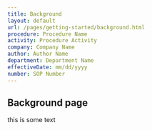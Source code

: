```yaml
---
title: Background
layout: default
url: /pages/getting-started/background.html
procedure: Procedure Name
activity: Procedure Activity
company: Company Name
author: Author Name
department: Department Name
effectiveDate: mm/dd/yyyy
number: SOP Number
---
```

## Background page

this is some text
